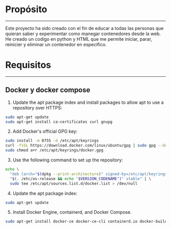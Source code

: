 # Propósito
------------------------
Este proyecto ha sido creado con el fin de educar a todas las personas que quieran saber y experimentar como manegar contenedores desde la web. He creado un codigo en python y HTML que me permite iniciar, parar, reinicier y eliminar un contenedor en específico. 

# Requisitos
--------------------------

## Docker y docker compose 
1. Update the apt package index and install packages to allow apt to use a repository over HTTPS:
```bash
sudo apt-get update
sudo apt-get install ca-certificates curl gnupg
```

2. Add Docker's official GPG key:
```bash
sudo install -m 0755 -d /etc/apt/keyrings
curl -fsSL https://download.docker.com/linux/ubuntu/gpg | sudo gpg --dearmor -o /etc/apt/keyrings/docker.gpg
sudo chmod a+r /etc/apt/keyrings/docker.gpg
```

3. Use the following command to set up the repository:
```bash
echo \
  "deb [arch="$(dpkg --print-architecture)" signed-by=/etc/apt/keyrings/docker.gpg] https://download.docker.com/linux/ubuntu \
  "$(. /etc/os-release && echo "$VERSION_CODENAME")" stable" | \
  sudo tee /etc/apt/sources.list.d/docker.list > /dev/null
```

4. Update the apt package index:
```bash
sudo apt-get update
```

5. Install Docker Engine, containerd, and Docker Compose.
```bash
sudo apt-get install docker-ce docker-ce-cli containerd.io docker-buildx-plugin docker-compose-plugin
```
